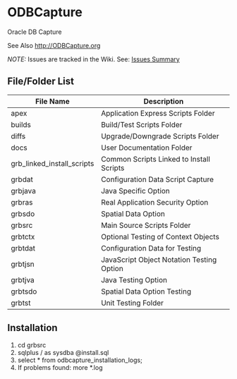 # ODBCapture
Oracle DB Capture

See Also http://ODBCapture.org

*NOTE:* Issues are tracked in the Wiki.  See: [Issues Summary](https://github.com/DDieterich/ODBCapture/wiki/Z-Issues-Summary)

## File/Folder List

File Name                  | Description
---------------------------|------------
apex                       | Application Express Scripts Folder
builds                     | Build/Test Scripts Folder
diffs                      | Upgrade/Downgrade Scripts Folder
docs                       | User Documentation Folder
grb_linked_install_scripts | Common Scripts Linked to Install Scripts
grbdat                     | Configuration Data Script Capture
grbjava                    | Java Specific Option
grbras                     | Real Application Security Option
grbsdo                     | Spatial Data Option
grbsrc                     | Main Source Scripts Folder
grbtctx                    | Optional Testing of Context Objects
grbtdat                    | Configuration Data for Testing
grbtjsn                    | JavaScript Object Notation Testing Option
grbtjva                    | Java Testing Option
grbtsdo                    | Spatial Data Option Testing
grbtst                     | Unit Testing Folder

## Installation

1. cd grbsrc
2. sqlplus / as sysdba @install.sql
3. select * from odbcapture_installation_logs;
4. If problems found: more *.log
